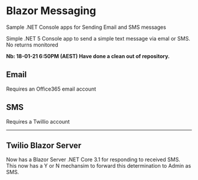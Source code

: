 # Blazor Messaging
Sample .NET Console apps for Sending Email and SMS messages

Simple .NET 5 Console app to send a simple text message via emal or SMS. No returns monitored

**Nb: 18-01-21 6:50PM (AEST) Have done a clean out of repository.**

## Email
Requires an Office365 email account

## SMS
Requires a Twillio account

<hr>

## Twilio Blazor Server
Now has a Blazor Server .NET Core 3.1 for responding to received SMS.
This now has a Y or N mechansim to forward this determination to Admin as SMS.
